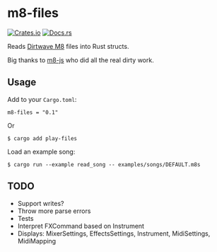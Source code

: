 # m8-files

[![Crates.io](https://img.shields.io/crates/v/m8-files)](https://crates.io/crates/m8-files)
[![Docs.rs](https://docs.rs/m8-files/badge.svg)](https://docs.rs/m8-files)

Reads [Dirtwave M8](https://dirtywave.com/) files into Rust structs.

Big thanks to [m8-js](https://github.com/whitlockjc/m8-js) who did all the real dirty work.

## Usage

Add to your `Cargo.toml`:
```
m8-files = "0.1"
```
Or
```
$ cargo add play-files
```


Load an example song:
```
$ cargo run --example read_song -- examples/songs/DEFAULT.m8s
```

## TODO
- Support writes?
- Throw more parse errors
- Tests
- Interpret FXCommand based on Instrument
- Displays: MixerSettings, EffectsSettings, Instrument, MidiSettings, MidiMapping
